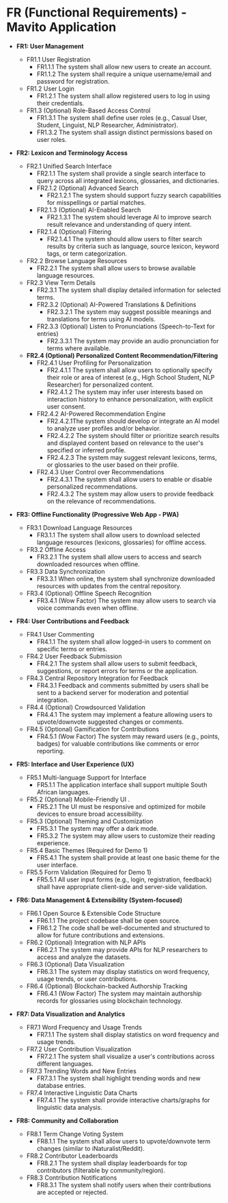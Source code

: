# FR (Functional Requirements) - Mavito Application

- **FR1: User Management**
  - FR1.1 User Registration
    - FR1.1.1 The system shall allow new users to create an account.
    - FR1.1.2 The system shall require a unique username/email and password for registration.
  - FR1.2 User Login
    - FR1.2.1 The system shall allow registered users to log in using their credentials.
  - FR1.3 (Optional) Role-Based Access Control
    - FR1.3.1 The system shall define user roles (e.g., Casual User, Student, Linguist, NLP Researcher, Administrator).
    - FR1.3.2 The system shall assign distinct permissions based on user roles.
- **FR2: Lexicon and Terminology Access**
  - FR2.1 Unified Search Interface
    - FR2.1.1 The system shall provide a single search interface to query across all integrated lexicons, glossaries, and dictionaries.
    - FR2.1.2 (Optional) Advanced Search
      - FR2.1.2.1 The system should support fuzzy search capabilities for misspellings or partial matches.
    - FR2.1.3 (Optional) AI-Enabled Search
      - FR2.1.3.1 The system should leverage AI to improve search result relevance and understanding of query intent.
    - FR2.1.4 (Optional) Filtering
      - FR2.1.4.1 The system should allow users to filter search results by criteria such as language, source lexicon, keyword tags, or term categorization.
  - FR2.2 Browse Language Resources
    - FR2.2.1 The system shall allow users to browse available language resources.
  - FR2.3 View Term Details
    - FR2.3.1 The system shall display detailed information for selected terms.
    - FR2.3.2 (Optional) AI-Powered Translations & Definitions
      - FR2.3.2.1 The system may suggest possible meanings and translations for terms using AI models.
    - FR2.3.3 (Optional) Listen to Pronunciations (Speech-to-Text for entries)
      - FR2.3.3.1 The system may provide an audio pronunciation for terms where available.
  - **FR2.4 (Optional) Personalized Content Recommendation/Filtering**
    - FR2.4.1 User Profiling for Personalization
      - FR2.4.1.1 The system shall allow users to optionally specify their role or area of interest (e.g., High School Student, NLP Researcher) for personalized content.
      - FR2.4.1.2 The system may infer user interests based on interaction history to enhance personalization, with explicit user consent.
    - FR2.4.2 AI-Powered Recommendation Engine
      - FR2.4.2.1The system should develop or integrate an AI model to analyze user profiles and/or behavior.
      - FR2.4.2.2 The system should filter or prioritize search results and displayed content based on relevance to the user's specified or inferred profile.
      - FR2.4.2.3 The system may suggest relevant lexicons, terms, or glossaries to the user based on their profile.
    - FR2.4.3 User Control over Recommendations
      - FR2.4.3.1 The system shall allow users to enable or disable personalized recommendations.
      - FR2.4.3.2 The system may allow users to provide feedback on the relevance of recommendations.
- **FR3: Offline Functionality (Progressive Web App - PWA)**
  - FR3.1 Download Language Resources
    - FR3.1.1 The system shall allow users to download selected language resources (lexicons, glossaries) for offline access.
  - FR3.2 Offline Access
    - FR3.2.1 The system shall allow users to access and search downloaded resources when offline.
  - FR3.3 Data Synchronization
    - FR3.3.1 When online, the system shall synchronize downloaded resources with updates from the central repository.
  - FR3.4 (Optional) Offline Speech Recognition
    - FR3.4.1 (Wow Factor) The system may allow users to search via voice commands even when offline.
- **FR4: User Contributions and Feedback**
  - FR4.1 User Commenting
    - FR4.1.1 The system shall allow logged-in users to comment on specific terms or entries.
  - FR4.2 User Feedback Submission
    - FR4.2.1 The system shall allow users to submit feedback, suggestions, or report errors for terms or the application.
  - FR4.3 Central Repository Integration for Feedback
    - FR4.3.1 Feedback and comments submitted by users shall be sent to a backend server for moderation and potential integration.
  - FR4.4 (Optional) Crowdsourced Validation
    - FR4.4.1 The system may implement a feature allowing users to upvote/downvote suggested changes or comments.
  - FR4.5 (Optional) Gamification for Contributions
    - FR4.5.1 (Wow Factor) The system may reward users (e.g., points, badges) for valuable contributions like comments or error reporting.
- **FR5: Interface and User Experience (UX)**
  - FR5.1 Multi-language Support for Interface
    - FR5.1.1 The application interface shall support multiple South African languages.
  - FR5.2 (Optional) Mobile-Friendly UI .
    - FR5.2.1 The UI must be responsive and optimized for mobile devices to ensure broad accessibility.
  - FR5.3 (Optional) Theming and Customization
    - FR5.3.1 The system may offer a dark mode.
    - FR5.3.2 The system may allow users to customize their reading experience.
  - FR5.4 Basic Themes (Required for Demo 1)
    - FR5.4.1 The system shall provide at least one basic theme for the user interface.
  - FR5.5 Form Validation (Required for Demo 1)
    - FR5.5.1 All user input forms (e.g., login, registration, feedback) shall have appropriate client-side and server-side validation.
- **FR6: Data Management & Extensibility (System-focused)**
  - FR6.1 Open Source & Extensible Code Structure
    - FR6.1.1 The project codebase shall be open source.
    - FR6.1.2 The code shall be well-documented and structured to allow for future contributions and extensions.
  - FR6.2 (Optional) Integration with NLP APIs
    - FR6.2.1 The system may provide APIs for NLP researchers to access and analyze the datasets.
  - FR6.3 (Optional) Data Visualization
    - FR6.3.1 The system may display statistics on word frequency, usage trends, or user contributions.
  - FR6.4 (Optional) Blockchain-backed Authorship Tracking
    - FR6.4.1 (Wow Factor) The system may maintain authorship records for glossaries using blockchain technology.

- **FR7: Data Visualization and Analytics**
  - FR7.1 Word Frequency and Usage Trends
    - FR7.1.1 The system shall display statistics on word frequency and usage trends.
  - FR7.2 User Contribution Visualization
    - FR7.2.1 The system shall visualize a user's contributions across different languages.
  - FR7.3 Trending Words and New Entries
    - FR7.3.1 The system shall highlight trending words and new database entries.
  - FR7.4 Interactive Linguistic Data Charts
    - FR7.4.1 The system shall provide interactive charts/graphs for linguistic data analysis.

- **FR8: Community and Collaboration**
  - FR8.1 Term Change Voting System
    - FR8.1.1 The system shall allow users to upvote/downvote term changes (similar to iNaturalist/Reddit).
  - FR8.2 Contributor Leaderboards
    - FR8.2.1 The system shall display leaderboards for top contributors (filterable by community/region).
  - FR8.3 Contribution Notifications
    - FR8.3.1 The system shall notify users when their contributions are accepted or rejected.
